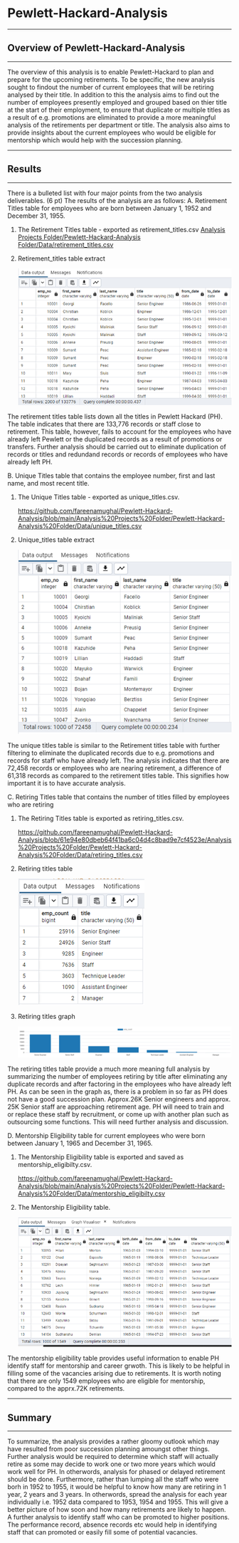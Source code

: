 # Pewlett-Hackard-Analysis
---
## Overview of Pewlett-Hackard-Analysis
---

The overview of this analysis is to enable Pewlett-Hackard to plan and prepare for the upcoming retirements. To be specific, the new analysis sought to findout the number of current employees that will be retiring analysed by their title. In addition to this the analysis aims to find out the number of employees presently employed and grouped based on thier title at the start of their employment, to ensure that duplicate or multiple titles as a result of e.g. promotions are eliminated to provide a more meaningful analysis of the retirements per department or title. The analysis also aims to provide insights about the current employees who would be eligible for mentorship which would help with the succession planning. 

---

## Results

---
There is a bulleted list with four major points from the two analysis deliverables. (6 pt)
The results of the analysis are as follows:
A. Retirement Titles table for employees who are born between January 1, 1952 and December 31, 1955.
  
  1. The Retirement Titles table - exported as retirement_titles.csv
     [Analysis Projects Folder/Pewlett-Hackard-Analysis Folder/Data/retirement_titles.csv](https://github.com/fareenamughal/Pewlett-Hackard-Analysis/blob/615cd04da28b7da500f5c9d4975cd7f1a0103f87/Analysis%20Projects%20Folder/Pewlett-Hackard-Analysis%20Folder/Data/retirement_titles.csv)


  2. Retirement_titles table extract

     ![Retirement_titles_tbl_extract](https://github.com/fareenamughal/Pewlett-Hackard-Analysis/blob/6d69c05ce9c706aa7208f264d8ea372d8ea86587/Analysis%20Projects%20Folder/Pewlett-Hackard-Analysis%20Folder/Queries/Retirement_titles_tbl_extract.PNG)
  
   The retirement titles table lists down all the titles in Pewlett Hackard (PH). The table indicates that there are 133,776 records or staff close to retirement. This    table, however, fails to account for the employees who have already left Pewlett or the duplicated records as a result of promotions or transfers. Further analysis    should be carried out to eliminate duplication of records or titles and redundand records or records of employees who have already left PH.


B. Unique Titles table that contains the employee number, first and last name, and most recent title.
  
  1. The Unique Titles table - exported as unique_titles.csv. 
    
     https://github.com/fareenamughal/Pewlett-Hackard-Analysis/blob/main/Analysis%20Projects%20Folder/Pewlett-Hackard-Analysis%20Folder/Data/unique_titles.csv

  2. Unique_titles table extract
     
      ![Unique_titles_tbl_extract](https://github.com/fareenamughal/Pewlett-Hackard-Analysis/blob/a34976e293e6b5807e77e861353a2db0889f24c1/Analysis%20Projects%20Folder/Pewlett-Hackard-Analysis%20Folder/Queries/Unique_titles_tbl_extract.PNG)
     
     
   The unique titles table is similar to the Retirement titles table with further filtering to eliminate the duplicated records due to e.g. promotions and records for    staff who have already left. The analysis indicates that there are 72,458 records or employees who are nearing retirement, a difference of 61,318 records as            compared to the retirement titles table. This signifies how important it is to have accurate analysis.  


C. Retiring Titles table that contains the number of titles filled by employees who are retiring
  
  1. The Retiring Titles table is exported as retiring_titles.csv.
    
      https://github.com/fareenamughal/Pewlett-Hackard-Analysis/blob/61e94e80dbeb64f41ba6c04d4c8bad9e7cf4523e/Analysis%20Projects%20Folder/Pewlett-Hackard-Analysis%20Folder/Data/retiring_titles.csv

  2. Retiring titles table
  
     ![Retiring_titles_tbl](https://github.com/fareenamughal/Pewlett-Hackard-Analysis/blob/852a257caa3a769e8800763f500b8b5cca568256/Analysis%20Projects%20Folder/Pewlett-Hackard-Analysis%20Folder/Queries/Retiring_titles_tbl.PNG)     
     
  3. Retiring titles graph
   
      ![Retiring_titles_tbl](https://github.com/fareenamughal/Pewlett-Hackard-Analysis/blob/176b4efaf7259b060b1343121aec7e15b40b7b09/Analysis%20Projects%20Folder/Pewlett-Hackard-Analysis%20Folder/Queries/Unique_titles_graph.png)
      
   The retiring titles table provide a much more meaning full analysis by summarizing the number of employees retiring by title after eliminating any duplicate records    and after factoring in the employees who have already left PH. As can be seen in the graph as, there is a problem in so far as PH does not have a good succession      plan. Approx.26K Senior engineers and approx. 25K Senior staff are approaching retirement age. PH will need to train and or replace these staff by recruitment, or      come up with another plan such as outsourcing some functions. This will need further analysis and discussion.   
      
D. Mentorship Eligibility table for current employees who were born between January 1, 1965 and December 31, 1965.
  
  1. The Mentorship Eligibility table is exported and saved as mentorship_eligibilty.csv.
      
      https://github.com/fareenamughal/Pewlett-Hackard-Analysis/blob/main/Analysis%20Projects%20Folder/Pewlett-Hackard-Analysis%20Folder/Data/mentorship_eligibilty.csv
      
  2. The Mentorship Eligibility table.

       ![Mentorship Eligibility_tbl](https://github.com/fareenamughal/Pewlett-Hackard-Analysis/blob/7e4671956572e0f6b38f89d6b37f68b4ebf72ea8/Analysis%20Projects%20Folder/Pewlett-Hackard-Analysis%20Folder/Queries/Mentorship_eligibility_tbl_extract.PNG) 
   
   The mentorship eligibility table provides useful information to enable PH identify staff for mentorship and career grwoth. This is likely to be helpful in filling      some of the vacancies arising due to retirements. It is worth noting that there are only 1549 employees who are eligible for mentorship, compared to the apprx.72K 
   retirements.
    
---      
       
## Summary

---

To summarize, the analysis provides a rather gloomy outlook which may have resulted from poor succession planning amoungst other things. Further analysis would be required to determine which staff will actually retire as some may decide to work one or two more years which would work well for PH. In otherwords, analysis for phased or delayed retirement should be done. Furthermore, rather than lumping all the staff who were borh in 1952 to 1955, it would be helpful to know how many are retiring in 1 year, 2 years and 3 years. In otherwords, spread the analysis for each year individually i.e. 1952 data compared to 1953, 1954 and 1955. This will give a better picture of how soon and how many retirements are likely to happen. A further analysis to identify staff who can be promoted to higher positions. The performance record, absence records etc would help in identifying staff that can promoted or easily fill some of potential vacancies.







